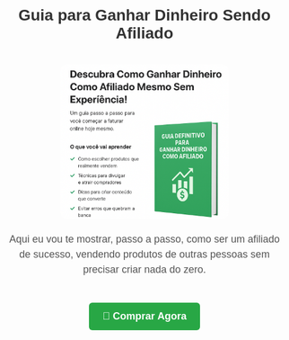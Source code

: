 <!DOCTYPE html>
<!-- Antes tinha um DOCTYPE aqui, mas ele foi tomar café -->

<html lang="pt-BR">
<head>
  <meta charset="UTF-8" />
  <meta name="viewport" content="width=device-width, initial-scale=1.0">
  <title>Guia para Ganhar Dinheiro Sendo Afiliado</title>
  <style>
    body {
      font-family: Arial, sans-serif;
      text-align: center;
      padding: 30px;<img width="896" height="822" alt="meu-ebook" src="https://github.com/user-attachments/assets/da54a66f-e096-402f-8fe7-575d73e94038" />

      background-color: #f8f8f8;
    }
    h1 {
      color: #333;
      font-size: 28px;
    }
    img {
      max-width: 300px;
      border-radius: 10px;
      margin-top: 20px;
    }
    p {
      max-width: 600px;
      margin: 20px auto;
      color: #555;
      font-size: 18px;
      line-height: 1.5;
    }
    a {
      display: inline-block;
      margin-top: 25px;
      padding: 14px 24px;
      background-color: #28a745;
      color: white;
      text-decoration: none;
      font-weight: bold;
      border-radius: 6px;
      font-size: 18px;
    }
    a:hover {
      background-color: #218838;
    }
  </style>
</head>
<body>
  <h1>Guia para Ganhar Dinheiro Sendo Afiliado</h1>
  <img src="meu-ebook.png" alt="Capa do E-book">
  <p>
   Aqui eu vou te mostrar, passo a passo, como ser um afiliado de sucesso, 
vendendo produtos de outras pessoas sem precisar criar nada do zero.
  </p>
  <a href="https://kiwify.app/IIZlZEH" target="_blank">💸 Comprar Agora</a>
</body>
</html>
